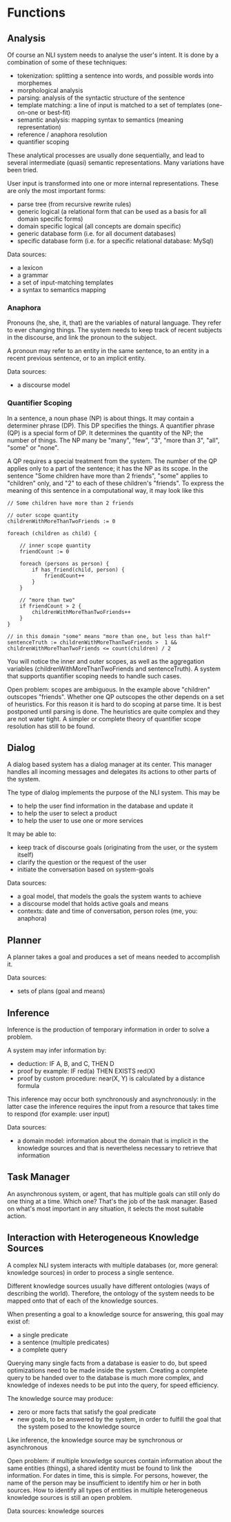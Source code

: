 # Functions

## Analysis

Of course an NLI system needs to analyse the user's intent. It is done by a combination of some of these techniques:

* tokenization: splitting a sentence into words, and possible words into morphemes
* morphological analysis
* parsing: analysis of the syntactic structure of the sentence
* template matching: a line of input is matched to a set of templates (one-on-one or best-fit)
* semantic analysis: mapping syntax to semantics (meaning representation)
* reference / anaphora resolution
* quantifier scoping

These analytical processes are usually done sequentially, and lead to several intermediate (quasi) semantic representations. Many variations have been tried.

User input is transformed into one or more internal representations. These are only the most important forms:

* parse tree (from recursive rewrite rules)
* generic logical (a relational form that can be used as a basis for all domain specific forms)
* domain specific logical (all concepts are domain specific)
* generic database form (i.e. for all document databases)
* specific database form (i.e. for a specific relational database: MySql)

Data sources:

* a lexicon
* a grammar
* a set of input-matching templates
* a syntax to semantics mapping

### Anaphora

Pronouns (he, she, it, that) are the variables of natural language. They refer to ever changing things. The system needs to keep track of recent subjects in the discourse,
and link the pronoun to the subject.

A pronoun may refer to an entity in the same sentence, to an entity in a recent previous sentence, or to an implicit entity.

Data sources:

* a discourse model

### Quantifier Scoping

In a sentence, a noun phase (NP) is about things. It may contain a determiner phrase (DP). This DP specifies the things. A quantifier phrase (QP) is a special form of DP. It determines the quantity of the NP; the number of things. The NP many be "many", "few", "3", "more than 3", "all", "some" or "none".

A QP requires a special treatment from the system. The number of the QP applies only to a part of the sentence; it has the NP as its scope. In the sentence "Some children have more than 2 friends", "some" applies to "children" only, and "2" to each of these children's "friends". To express the meaning of this sentence in a computational way, it may look like this

    // Some children have more than 2 friends

    // outer scope quantity
    childrenWithMoreThanTwoFriends := 0

    foreach (children as child) {

        // inner scope quantity
        friendCount := 0

        foreach (persons as person) {
            if has_friend(child, person) {
                friendCount++
            }
        }

        // "more than two"
        if friendCount > 2 {
            childrenWithMoreThanTwoFriends++
        }
    }

    // in this domain "some" means "more than one, but less than half"
    sentenceTruth := childrenWithMoreThanTwoFriends >  1 && childrenWithMoreThanTwoFriends <= count(children) / 2

You will notice the inner and outer scopes, as well as the aggregation variables (childrenWithMoreThanTwoFriends and sentenceTruth). A system that supports quantifier scoping needs to handle such cases.

Open problem: scopes are ambiguous. In the example above "children" outscopes "friends". Whether one QP outscopes the other depends on a set of heuristics. For this reason it is hard to do scoping at parse time. It is best postponed until parsing is done. The heuristics are quite complex and they are not water tight. A simpler or complete theory of quantifier scope resolution has still to be found.

## Dialog

A dialog based system has a dialog manager at its center. This manager handles all incoming messages and delegates its actions to other parts of the system.

The type of dialog implements the purpose of the NLI system. This may be

* to help the user find information in the database and update it
* to help the user to select a product
* to help the user to use one or more services

It may be able to:

* keep track of discourse goals (originating from the user, or the system itself)
* clarify the question or the request of the user
* initiate the conversation based on system-goals

Data sources:

* a goal model, that models the goals the system wants to achieve
* a discourse model that holds active goals and means
* contexts: date and time of conversation, person roles (me, you: anaphora)

## Planner

A planner takes a goal and produces a set of means needed to accomplish it.

Data sources:

* sets of plans (goal and means)

## Inference

Inference is the production of temporary information in order to solve a problem.

A system may infer information by:

* deduction: IF A, B, and C, THEN D
* proof by example: IF red(a) THEN EXISTS red(X)
* proof by custom procedure: near(X, Y) is calculated by a distance formula

This inference may occur both synchronously and asynchronously: in the latter case the inference requires the input from a resource that takes time to respond (for example: user input)

Data sources:

* a domain model: information about the domain that is implicit in the knowledge sources and that is nevertheless necessary to retrieve that information

## Task Manager

An asynchronous system, or agent, that has multiple goals can still only do one thing at a time. Which one? That's the job of the task manager. Based on what's most important in any
situation, it selects the most suitable action.

## Interaction with Heterogeneous Knowledge Sources

A complex NLI system interacts with multiple databases (or, more general: knowledge sources) in order to process a single sentence.

Different knowledge sources usually have different ontologies (ways of describing the world). Therefore, the ontology of the system needs to be mapped onto that of each of the knowledge sources.

When presenting a goal to a knowledge source for answering, this goal may exist of:

* a single predicate
* a sentence (multiple predicates)
* a complete query

Querying many single facts from a database is easier to do, but speed optimizations need to be made inside the system.
Creating a complete query to be handed over to the database is much more complex, and knowledge of indexes needs to be put into the query, for speed efficiency.

The knowledge source may produce:

* zero or more facts that satisfy the goal predicate
* new goals, to be answered by the system, in order to fulfill the goal that the system posed to the knowledge source

Like inference, the knowledge source may be synchronous or asynchronous

Open problem: if multiple knowledge sources contain information about the same entities (things), a shared identity must be found to link the information. For dates in time, this is simple. For persons, however, the name of the person may be insufficient to identify him or her in both sources. How to identify all types of entities in multiple heterogeneous knowledge sources is still an open problem.

Data sources: knowledge sources
